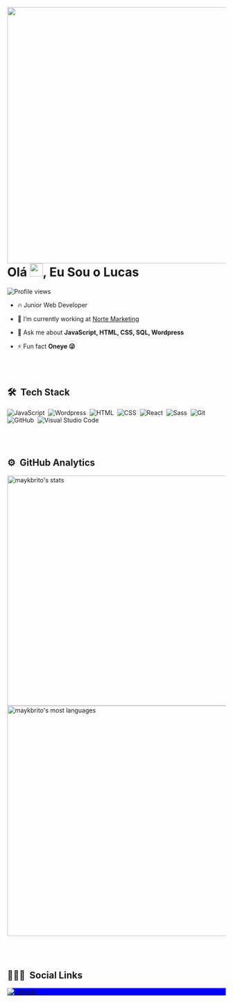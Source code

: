 
<img align="right" height="590em" src="https://raw.githubusercontent.com/gist/LiL-14/392987c90d6040c30d5246219ba5e586/raw/2fd288ded4353b9b2289be76adbdedb8de0a3470/githubcard.svg"/>
<h1 align="left">Olá <img src="https://raw.githubusercontent.com/kaueMarques/kaueMarques/master/hi.gif" height="30px">, Eu Sou o Lucas</h1>
<p align="left"> <img src="https://komarev.com/ghpvc/?username=LiL-14&color=blue" alt="Profile views" /> </p>

- 🔥 Junior Web Developer

- 🔭 I’m currently working at [Norte Marketing](https://www.nortemkt.com/)

- 💬 Ask me about **JavaScript, HTML, CSS, SQL, Wordpress**

- ⚡ Fun fact **Oneye 😜**

<br><br>

## 🛠 &nbsp;Tech Stack

![JavaScript](https://img.shields.io/badge/-JavaScript-05122A?style=flat&logo=javascript)&nbsp;
![Wordpress](https://img.shields.io/badge/-Wordpress-05122A?style=flat&logo=wordpress)&nbsp;
![HTML](https://img.shields.io/badge/-HTML-05122A?style=flat&logo=HTML5)&nbsp;
![CSS](https://img.shields.io/badge/-CSS-05122A?style=flat&logo=CSS3&logoColor=1572B6)&nbsp;
![React](https://img.shields.io/badge/-React-05122A?style=flat&logo=react)&nbsp;
![Sass](https://img.shields.io/badge/-Sass-05122A?style=flat&logo=sass)&nbsp;
![Git](https://img.shields.io/badge/-Git-05122A?style=flat&logo=git)&nbsp;
![GitHub](https://img.shields.io/badge/-GitHub-05122A?style=flat&logo=github)&nbsp;
![Visual Studio Code](https://img.shields.io/badge/-Visual%20Studio%20Code-05122A?style=flat&logo=visual-studio-code&logoColor=007ACC)&nbsp;

<br><br>

## ⚙️ &nbsp;GitHub Analytics

<p align="left">
<img width="530em" src="https://github-readme-stats.vercel.app/api?username=LiL-14&show_icons=true&theme=dracula" alt="maykbrito's stats"/>
<img width="530em" src="https://github-readme-stats.vercel.app/api/top-langs/?username=LiL-14&layout=compact&theme=dracula" alt="maykbrito's most languages"/>
</p>

<br><br>

## 👨🏽‍🦲 &nbsp;Social Links

<p align="left" style="background:blue">

<a href="https://www.linkedin.com/in/lucas-ballonje/" target="_blank">
  <img align="center" src="https://img.shields.io/badge/-Lucas-05122A?style=flat&logo=linkedin" alt="linkedin"/>
</a>
  
</p>
